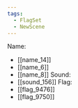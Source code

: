 ```yaml
---
tags:
  - FlagSet
  - NewScene
---
```

Name:
- [[name_14]]
- [[name_6]]
- [[name_8]]
Sound:
- [[sound_156]]
Flag:
- [[flag_9476]]
- [[flag_9750]]

